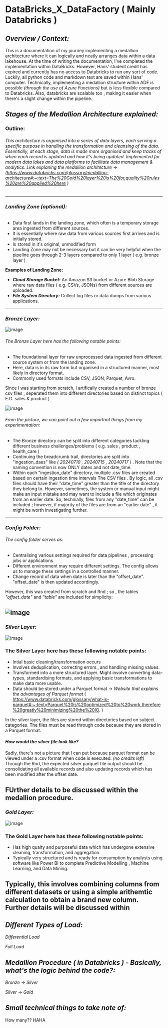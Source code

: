 # DataBricks_X_DataFactory ( Mainly Databricks ) 

## _Overview / Context:_
This is a documentation of my journey implementing a medallion architecture where it can logically and neatly arranges data within a data lakehouse. At the time of writing the documentation, I've completed the implementation within DataBricks. However, Hans' student credit has expired and currently has no access to Databricks to run any sort of code. Luckily, all python code and markdown text are saved within Hans' computer. Technically, implementing a medallion structure within ADF is possible _(through the use of Azure Functions)_ but is less flexible compared to Databricks. Also, databricks are scalable too , making it easier when there's a slight change within the pipeline. 

## _Stages of the Medallion Architecture explained:_  
### **Outline:**
###### This architecture is organised into a series of data layers, each serving a specific purpose in handling the transformation and cleansing of the data. Essentially, at each stage, data is made more organised and keep tracks of when each record is updated and how it's being updated. Implemented for modern data lakes and data platforms to facilitate data management & analytics. Link explaning the medallion architecture -> (https://www.databricks.com/glossary/medallion-architecture#:~:text=The%20Gold%20layer%20is%20for,quality%20rules%20are%20applied%20here )
---
### _Landing Zone (optional):_  
###### 
- Data first lands in the landing zone, which often is a temporary storage area ingested from different sources.
- It is essentially where raw data from various sources first arrives and is initially stored.
- Is stored in it's original, unmodified form
- Landing Zone may not be necessary but it can be very helpful when the pipeline goes through 2-3 layers compared to only 1 layer ( e.g. bronze layer )

**Examples of Landing Zone:**
- **_Cloud Storage Bucket:_** An Amazon S3 bucket or Azure Blob Storage where raw data files ( e.g. CSVs, JSONs) from different sources are uploaded. 
- **_File System Directory:_** Collect log files or data dumps from various applications. 
---
### _Bronze Layer:_
![image](https://github.com/user-attachments/assets/63ca2655-9715-4c22-afd0-f6394878a68f)
###### The Bronze Layer here has the following notable points: 
- The foundational layer for raw unprocessed data ingested from different source system or from the landing zone.
- Here, data is in its raw form but organised in a structured manner, most likely in directory format.  
- Commonly used formats include CSV, JSON, Parquet, Avro.

Since I was starting from scratch, I artifically created a number of bronze csv files , seperated them into different directories based on distinct topics ( E.G. sales & product )  

![image](https://github.com/user-attachments/assets/fc32731d-dfd9-4bf4-8c5a-f2942d244b32)
###### From the picture, we can point out a few important things from my experimentation:
- The Bronze directory can be split into different categories tackling different business challenges/problems ( e.g. sales , product , health_care ) 
- Continuing the breadcrumb trail, directories are split into "ingestion_daes" like _( 20240710 , 20240715 , 20240717 )_ . Note that the naming convention is now ONLY dates and not date_time. 
- Within each "ingestion_date" directory, multiple .csv files are created based on certain ingestion time intervals The CSV files . By logic, all .csv files should have their "date_time" greater than the title of the directory they belong to. However, sometimes, the system or manual input might make an input mistake and may want to include a file which originates from an earlier date. So, technially, files from any "date_time" can be included ; however, if majority of the files are from an "earlier date" , it might be worth investigating further.   
---
### _Config Folder:_
###### The config folder serves as: 
- Centralising various settings required for data pipelines , processing jobs or applications
- Different environment may require different settings. The config allows us to manage these settings in a controlled manner.
- Change record of data when date is later than the "offset_date". "offset_date" is then updated accordingly. 

However, this was created from scratch and Rnd ; so , the tables _"offset_date"_ and _"table"_ are included for simplicity:  

![image](https://github.com/user-attachments/assets/248ecfa0-899e-472c-abe9-0cd756f3a5a1)
---
### _Silver Layer:_
![image](https://github.com/user-attachments/assets/cff9a073-6427-4527-9541-8fc16f7ce9cc)
### The Silver Layer here has these following notable points: 
- Intial basic cleaning/transformation occurs
- Involves deduplication, correcting errors , and handling missing values.
- Transformed into a more structured layer. Might involve converting data-types, standardising formats, and applying basic transformations to make data more usable.
- Data should be stored under a Parquet format -> _Website that explains the advantages of Parquet format_ ( https://www.databricks.com/glossary/what-is-parquet#:~:text=Parquet%20is%20optimized%20to%20work,therefore%20greatly%20minimizing%20the%20IO. )

In the silver layer, the files are stored within directories based on subject categories. The files must be read through code because they are stored in a Parquet format. 

#### _How would the silver file look like?_
Sadly, there's not a picture that I can put because parquet format can be viewed under a .csv format when code is executed. _(no credits left)_ Through the Rnd, the expected silver parquet file output should be consolidating all available records and also updating records which has been modified after the offset date. 

FUrther details to be discussed within the medallion procedure. 
----
### _Gold Layer:_
![image](https://github.com/user-attachments/assets/1eda5d0c-c477-4495-b8aa-3e94ad740772)  
### The Gold Layer here has these following notable points: 
- Has high qualty and purposeful data which has undergone extensive cleaning, transformation, and aggregation.
- Typically very structured and is ready for consumption by analysts using software like Power BI to complete Predictive Modelling , Machine Learning, and Data Mining.

Typically, this involves combining columns from different datasets or using a simple arithemtic calculation to obtain a brand new column. Further details will be discussed within  
---
## _Different Types of Load:_
_Differential Load_

_Full Load_

## _Medallion Procedure ( in Databricks ) - Basically, what's the logic behind the code?:_  

_Bronze -> Silver_

_Silver -> Gold_  


## _Small technical things to take note of:_

How many?? HAHA

